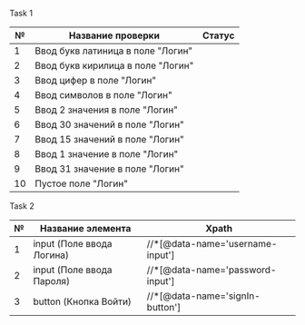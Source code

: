 Task 1

| №  | Название проверки                 | Статус |        
|----|-----------------------------------|--------|
| 1  | Ввод букв латиница в поле "Логин" |        |
| 2  | Ввод букв кирилица в поле "Логин" |        |
| 3  | Ввод цифер в поле "Логин"         |        |
| 4  | Ввод символов в поле "Логин"      |        |
| 5  | Ввод 2 значения в поле "Логин"    |        |
| 6  | Ввод 30 значений в поле "Логин"   |        |
| 7  | Ввод 15 значений в поле "Логин"   |        |
| 8  | Ввод 1 значение в поле "Логин"    |        |  
| 9  | Ввод 31 значение в поле "Логин"   |        |
| 10 | Пустое поле "Логин"               |        |


Task 2

| № | Название элемента         | Xpath                            |        
|---|---------------------------|----------------------------------|
| 1 | input (Поле ввода Логина) | //*[@data-name='username-input'] |
| 2 | input (Поле ввода Пароля) | //*[@data-name='password-input'] |
| 3 | button (Кнопка Войти)     | //*[@data-name='signIn-button']  |

